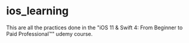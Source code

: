 # ios_learning
This are all the practices done in the "iOS 11 &amp; Swift 4: From Beginner to Paid Professional™" udemy course.
